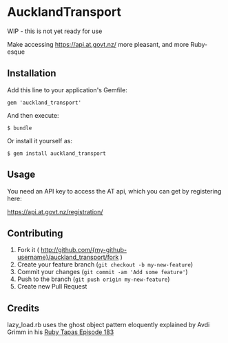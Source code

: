 # AucklandTransport

WIP - this is not yet ready for use

Make accessing https://api.at.govt.nz/ more pleasant, and more Ruby-esque

## Installation

Add this line to your application's Gemfile:

    gem 'auckland_transport'

And then execute:

    $ bundle

Or install it yourself as:

    $ gem install auckland_transport

## Usage

You need an API key to access the AT api, which you can get by
registering here:

https://api.at.govt.nz/registration/

## Contributing

1. Fork it ( http://github.com/{my-github-username}/auckland_transport/fork )
2. Create your feature branch (`git checkout -b my-new-feature`)
3. Commit your changes (`git commit -am 'Add some feature'`)
4. Push to the branch (`git push origin my-new-feature`)
5. Create new Pull Request

## Credits

lazy_load.rb uses the ghost object pattern eloquently explained by
Avdi Grimm in his [Ruby Tapas Episode 183](http://www.rubytapas.com/episodes/183-Extracting-Ghost-Load)

